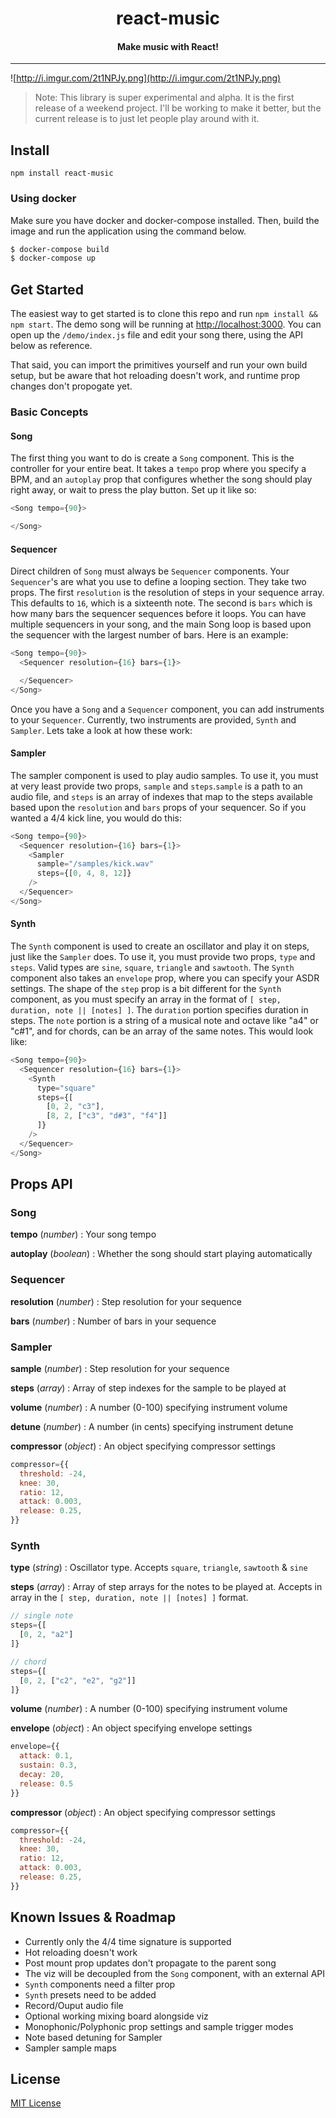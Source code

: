 <h1 align="center">react-music</h1>

<h4 align="center">
  Make music with React!
</h4>

***

![http://i.imgur.com/2t1NPJy.png](http://i.imgur.com/2t1NPJy.png)

> Note: This library is super experimental and alpha. It is the first release of a weekend project. I'll be working to make it better, but the current release is to just let people play around with it.

## Install

`npm install react-music`

### Using docker

Make sure you have docker and docker-compose installed. Then, build the image
and run the application using the command below.

```bash
$ docker-compose build
$ docker-compose up
```

## Get Started

The easiest way to get started is to clone this repo and run `npm install && npm start`. The demo song will be running at [http://localhost:3000](http://localhost:3000). You can open up the `/demo/index.js` file and edit your song there, using the API below as reference.

That said, you can import the primitives yourself and run your own build setup, but be aware that hot reloading doesn't work, and runtime prop changes don't propogate yet.

### Basic Concepts

#### Song

The first thing you want to do is create a `Song` component. This is the controller for your entire beat. It takes a `tempo` prop where you specify a BPM, and an `autoplay` prop that configures whether the song should play right away, or wait to press the play button. Set up it like so:

```js
<Song tempo={90}>

</Song>
```

#### Sequencer


Direct children of `Song` must always be `Sequencer` components. Your `Sequencer`'s are what you use to define a looping section. They take two props. The first `resolution` is the resolution of steps in your sequence array. This defaults to `16`, which is a sixteenth note. The second is `bars` which is how many bars the sequencer sequences before it loops. You can have multiple sequencers in your song, and the main Song loop is based upon the sequencer with the largest number of bars. Here is an example:

```js
<Song tempo={90}>
  <Sequencer resolution={16} bars={1}>

  </Sequencer>
</Song>
```

Once you have a `Song` and a `Sequencer` component, you can add instruments to your `Sequencer`. Currently, two instruments are provided, `Synth` and `Sampler`. Lets take a look at how these work:

#### Sampler

The sampler component is used to play audio samples. To use it, you must at very least provide two props, `sample` and `steps`.`sample` is a path to an audio file, and `steps` is an array of indexes that map to the steps available based upon the `resolution` and `bars` props of your sequencer. So if you wanted a 4/4 kick line, you would do this:

```js
<Song tempo={90}>
  <Sequencer resolution={16} bars={1}>
    <Sampler
	  sample="/samples/kick.wav"
	  steps={[0, 4, 8, 12]}
    />
  </Sequencer>
</Song>
```

#### Synth

The `Synth` component is used to create an oscillator and play it on steps, just like the `Sampler` does. To use it, you must provide two props, `type` and `steps`. Valid types are `sine`, `square`, `triangle` and `sawtooth`. The `Synth` component also takes an `envelope` prop, where you can specify your ASDR settings. The shape of the `step` prop is a bit different for the `Synth` component, as you must specify an array in the format of `[ step, duration, note || [notes] ]`. The `duration` portion specifies duration in steps. The `note` portion is a string of a musical note and octave like "a4" or "c#1", and for chords, can be an array of the same notes. This would look like:

```js
<Song tempo={90}>
  <Sequencer resolution={16} bars={1}>
    <Synth
      type="square"
	  steps={[
	    [0, 2, "c3"],
	    [8, 2, ["c3", "d#3", "f4"]]
	  ]}
    />
  </Sequencer>
</Song>
```

## Props API

### Song

**tempo** (_number_) : Your song tempo

**autoplay** (_boolean_) : Whether the song should start playing automatically

### Sequencer

**resolution** (_number_) : Step resolution for your sequence

**bars** (_number_) : Number of bars in your sequence

### Sampler

**sample** (_number_) : Step resolution for your sequence

**steps** (_array_) : Array of step indexes for the sample to be played at

**volume** (_number_) : A number (0-100) specifying instrument volume

**detune** (_number_) : A number (in cents) specifying instrument detune

**compressor** (_object_) : An object specifying compressor settings

```js
compressor={{
  threshold: -24,
  knee: 30,
  ratio: 12,
  attack: 0.003,
  release: 0.25,
}}
```

### Synth

**type** (_string_) : Oscillator type. Accepts `square`, `triangle`, `sawtooth` & `sine`

**steps** (_array_) : Array of step arrays for the notes to be played at. Accepts in array in the `[ step, duration, note || [notes] ]` format.

```js
// single note
steps={[
  [0, 2, "a2"]
]}

// chord
steps={[
  [0, 2, ["c2", "e2", "g2"]]
]}
```

**volume** (_number_) : A number (0-100) specifying instrument volume

**envelope** (_object_) : An object specifying envelope settings

```js
envelope={{
  attack: 0.1,
  sustain: 0.3,
  decay: 20,
  release: 0.5
}}
```

**compressor** (_object_) : An object specifying compressor settings

```js
compressor={{
  threshold: -24,
  knee: 30,
  ratio: 12,
  attack: 0.003,
  release: 0.25,
}}
```

## Known Issues & Roadmap

- Currently only the 4/4 time signature is supported
- Hot reloading doesn't work
- Post mount prop updates don't propagate to the parent song
- The viz will be decoupled from the `Song` component, with an external API
- `Synth` components need a filter prop
- `Synth` presets need to be added
- Record/Ouput audio file
- Optional working mixing board alongside viz
- Monophonic/Polyphonic prop settings and sample trigger modes
- Note based detuning for Sampler
- Sampler sample maps

## License

[MIT License](http://opensource.org/licenses/MIT)
